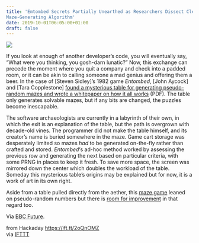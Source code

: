 ```yaml
---
title: 'Emtombed Secrets Partially Unearthed as Researchers Dissect Clever
Maze-Generating Algorithm'
date: 2019-10-01T06:05:00+01:00
draft: false
---
```


[![](https://hackaday.com/wp-content/uploads/2019/09/entoumbed-maze-generating-algorithm.png?w=160)](https://hackaday.com/wp-content/uploads/2019/09/entoumbed-maze-generating-algorithm.png)

If you look at enough of another developer’s code, you will eventually say, “What were you thinking, you gosh-darn lunatic?” Now, this exchange can precede the moment where you quit a company and check into a padded room, or it can be akin to calling someone a mad genius and offering them a beer. In the case of \[Steven Sidley\]’s 1982 game _Entombed_, \[John Aycock\] and \[Tara Copplestone\] [found a mysterious table for generating pseudo-random mazes and wrote a whitepaper on how it all works](https://arxiv.org/ftp/arxiv/papers/1811/1811.02035.pdf) (PDF). The table only generates solvable mazes, but if any bits are changed, the puzzles become inescapable.

The software archaeologists are currently in a labyrinth of their own, in which the exit is an explanation of the table, but the path is overgrown with decade-old vines. The programmer did not make the table himself, and its creator’s name is buried somewhere in the maze. Game cart storage was desperately limited so mazes _had_ to be generated on-the-fly rather than crafted and stored. _Entombed_‘s ad-hoc method worked by assessing the previous row and generating the next based on particular criteria, with some PRNG in places to keep it fresh. To save more space, the screen was mirrored down the center which doubles the workload of the table. Someday this mysterious table’s origins may be explained but for now, it is a work of art in its own right.

Aside from a table pulled directly from the aether, this [maze game](https://hackaday.com/2018/12/15/maze-generator-keeps-plotter-and-kids-busy/) leaned on pseudo-random numbers but there is [room for improvement](https://hackaday.com/2018/01/08/entropy-and-the-arduino/) in that regard too.

Via [BBC Future](http://www.bbc.com/future/story/20190919-the-maze-puzzle-hidden-within-an-early-video-game?utm_source=pocket-newtab).

  
  
from Hackaday https://ift.tt/2oQnOMZ  
via [IFTTT](https://ifttt.com/?ref=da&site=blogger)